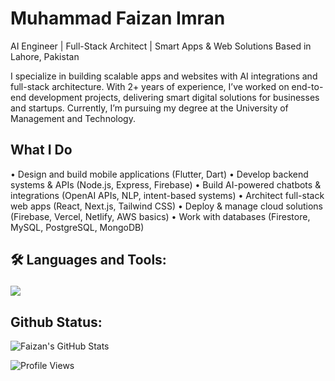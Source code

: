 # Muhammad Faizan Imran
AI Engineer | Full-Stack Architect | Smart Apps & Web Solutions
Based in Lahore, Pakistan

I specialize in building scalable apps and websites with AI integrations and full-stack architecture. With 2+ years of experience, I’ve worked on end-to-end development projects, delivering smart digital solutions for businesses and startups. Currently, I’m pursuing my degree at the University of Management and Technology.
## What I Do

• Design and build mobile applications (Flutter, Dart)
• Develop backend systems & APIs (Node.js, Express, Firebase)
• Build AI-powered chatbots & integrations (OpenAI APIs, NLP, intent-based systems)
• Architect full-stack web apps (React, Next.js, Tailwind CSS)
• Deploy & manage cloud solutions (Firebase, Vercel, Netlify, AWS basics)
• Work with databases (Firestore, MySQL, PostgreSQL, MongoDB)

## 🛠️ Languages and Tools:<p align="center">
  <a href="https://skillicons.dev">
    <img src="https://skillicons.dev/icons?i=github,dart,cpp,docker,flutter,git" />
  </a>
</p>

## Github Status:

![Faizan's GitHub Stats](https://github-readme-stats.vercel.app/api?username=FaizanImran-blip&show_icons=true&hide=prs,issues,contribs&theme=tokyonight)

![Profile Views](https://komarev.com/ghpvc/?username=junaidjameel&color=blue)
